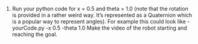 1. Run your python code for x = 0.5 and theta = 1.0 (note that the rotation is provided in a rather weird
way. It’s represented as a Quaternion which is a popular way to represent angles).
For example this could look like - yourCode.py -x 0.5 -theta 1.0
Make the video of the robot starting and reaching the goal.
